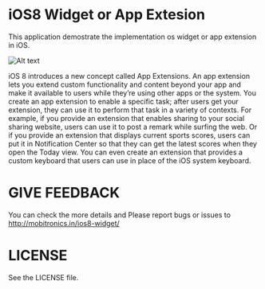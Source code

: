 # iOS8 Widget or App Extesion
This application demostrate the implementation os widget or app extension in iOS.


![Alt text](http://mobitronics.in/wp-content/uploads/2015/04/31-e1428763914549.png "")


iOS 8 introduces a new concept called App Extensions. An app extension lets you extend custom functionality and content beyond your app and make it available to users while they’re using other apps or the system. You create an app extension to enable a specific task; after users get your extension, they can use it to perform that task in a variety of contexts. For example, if you provide an extension that enables sharing to your social sharing website, users can use it to post a remark while surfing the web. Or if you provide an extension that displays current sports scores, users can put it in Notification Center so that they can get the latest scores when they open the Today view. You can even create an extension that provides a custom keyboard that users can use in place of the iOS system keyboard.


# GIVE FEEDBACK

You can check the more details and Please report bugs or issues to http://mobitronics.in/ios8-widget/


# LICENSE

See the LICENSE file.
